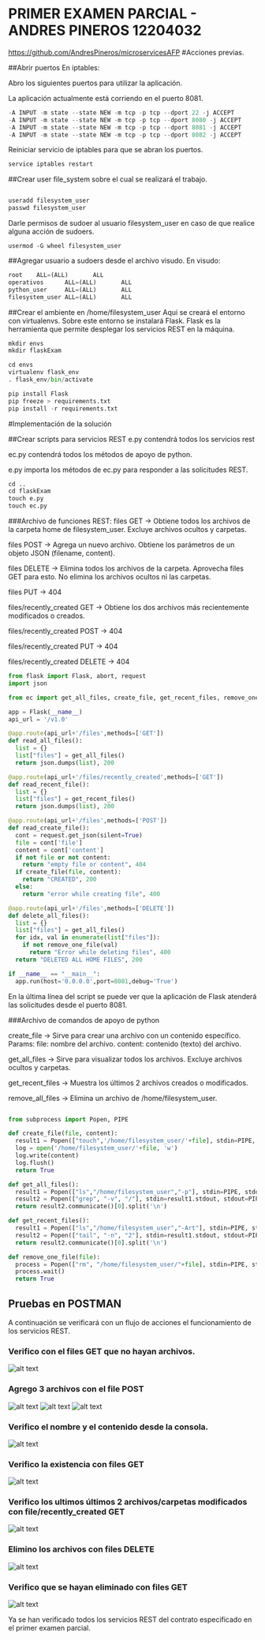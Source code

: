 # PRIMER EXAMEN PARCIAL - ANDRES PINEROS 12204032
https://github.com/AndresPineros/microservicesAFP
#Acciones previas.

##Abrir puertos
En iptables:

Abro los siguientes puertos para utilizar la aplicación.

La aplicación actualmente está corriendo en el puerto 8081.

```python
-A INPUT -m state --state NEW -m tcp -p tcp --dport 22 -j ACCEPT
-A INPUT -m state --state NEW -m tcp -p tcp --dport 8080 -j ACCEPT
-A INPUT -m state --state NEW -m tcp -p tcp --dport 8081 -j ACCEPT
-A INPUT -m state --state NEW -m tcp -p tcp --dport 8082 -j ACCEPT
```

Reiniciar servicio de iptables para que se abran los puertos.
```python
service iptables restart
```

##Crear user file_system sobre el cual se realizará el trabajo.

```python
```

```python
useradd filesystem_user
passwd filesystem_user
```
Darle permisos de sudoer al usuario filesystem_user en caso de que realice alguna acción de sudoers.
```linux
usermod -G wheel filesystem_user
```

##Agregar usuario a sudoers desde el archivo visudo.
En visudo:


```python
root    ALL=(ALL)       ALL
operativos      ALL=(ALL)       ALL
python_user     ALL=(ALL)       ALL
filesystem_user ALL=(ALL)       ALL
```

##Crear el ambiente en /home/filesystem_user
Aqui se creará el entorno con virtualenvs. Sobre este entorno se instalará Flask. Flask es la herramienta que permite desplegar los servicios REST en la máquina.

```python
mkdir envs
mkdir flaskExam

cd envs
virtualenv flask_env
. flask_env/bin/activate

pip install Flask
pip freeze > requirements.txt
pip install -r requirements.txt
```
#Implementación de la solución

##Crear scripts para servicios REST
e.py contendrá todos los servicios rest

ec.py contendrá todos los métodos de apoyo de python.

e.py importa los métodos de ec.py para responder a las solicitudes REST.

```python
cd ..
cd flaskExam
touch e.py
touch ec.py
```

###Archivo de funciones REST:
files GET -> Obtiene todos los archivos de la carpeta home de filesystem_user. Excluye archivos ocultos y carpetas.

files POST -> Agrega un nuevo archivo. Obtiene los parámetros de un objeto JSON (filename, content).

files DELETE -> Elimina todos los archivos de la carpeta. Aprovecha files GET para esto. No elimina los archivos ocultos ni las
carpetas.

files PUT -> 404

files/recently_created GET -> Obtiene los dos archivos más recientemente modificados o creados.

files/recently_created POST -> 404

files/recently_created PUT -> 404

files/recently_created DELETE  -> 404

```python
from flask import Flask, abort, request
import json

from ec import get_all_files, create_file, get_recent_files, remove_one_file

app = Flask(__name__)
api_url = '/v1.0'

@app.route(api_url+'/files',methods=['GET'])
def read_all_files():
  list = {}
  list["files"] = get_all_files()
  return json.dumps(list), 200

@app.route(api_url+'/files/recently_created',methods=['GET'])
def read_recent_file():
  list = {}
  list["files"] = get_recent_files()
  return json.dumps(list), 200

@app.route(api_url+'/files',methods=['POST'])
def read_create_file():
  cont = request.get_json(silent=True)
  file = cont['file']
  content = cont['content']
  if not file or not content:
    return "empty file or content", 404
  if create_file(file, content):
    return "CREATED", 200
  else:
    return "error while creating file", 400

@app.route(api_url+'/files',methods=['DELETE'])
def delete_all_files():
  list = {}
  list["files"] = get_all_files()
  for idx, val in enumerate(list["files"]):
    if not remove_one_file(val)
      return "Error while deleting files", 400
  return "DELETED ALL HOME FILES", 200

if __name__ == "__main__":
  app.run(host='0.0.0.0',port=8081,debug='True')

```
En la última línea del script se puede ver que la aplicación de Flask atenderá las solicitudes desde el puerto 8081.

###Archivo de comandos de apoyo de python

create_file -> Sirve para crear una archivo con un contenido específico.
Params: file: nombre del archivo.    content: contenido (texto) del archivo.

get_all_files -> Sirve para visualizar todos los archivos. Excluye archivos ocultos y carpetas.

get_recent_files -> Muestra los últimos 2 archivos creados o modificados.

remove_all_files -> Elimina un archivo de /home/filesystem_user.

``` python

from subprocess import Popen, PIPE

def create_file(file, content):
  result1 = Popen(["touch",'/home/filesystem_user/'+file], stdin=PIPE, stdout=PIPE, stderr=PIPE)
  log = open('/home/filesystem_user/'+file, 'w')
  log.write(content)
  log.flush()
  return True

def get_all_files():
  result1 = Popen(["ls","/home/filesystem_user","-p"], stdin=PIPE, stdout=PIPE, stderr=PIPE)
  result2 = Popen(["grep", "-v", "/"], stdin=result1.stdout, stdout=PIPE, stderr=PIPE)
  return result2.communicate()[0].split('\n')

def get_recent_files():
  result1 = Popen(["ls","/home/filesystem_user","-Art"], stdin=PIPE, stdout=PIPE, stderr=PIPE)
  result2 = Popen(["tail", "-n", "2"], stdin=result1.stdout, stdout=PIPE, stderr=PIPE)
  return result2.communicate()[0].split('\n')

def remove_one_file(file):
  process = Popen(["rm", "/home/filesystem_user/"+file], stdin=PIPE, stdout=PIPE, stderr=PIPE)
  process.wait()
  return True

```

## Pruebas en POSTMAN
A continuación se verificará con un flujo de acciones el funcionamiento de los servicios REST.

### Verifico con el files GET que no hayan archivos.
![alt text](https://github.com/AndresPineros/microservicesAFP/blob/master/imagenesandres/CapturaA.PNG)

### Agrego 3 archivos con el file POST

![alt text](https://github.com/AndresPineros/microservicesAFP/blob/master/imagenesandres/CapturaB.PNG)
![alt text](https://github.com/AndresPineros/microservicesAFP/blob/master/imagenesandres/CapturaC.PNG)
![alt text](https://github.com/AndresPineros/microservicesAFP/blob/master/imagenesandres/CapturaD.PNG)

### Verifico el nombre y el contenido desde la consola.

![alt text](https://github.com/AndresPineros/microservicesAFP/blob/master/imagenesandres/CapturaE.PNG)

### Verifico la existencia con files GET

![alt text](https://github.com/AndresPineros/microservicesAFP/blob/master/imagenesandres/CapturaF.PNG)

### Verifico los ultimos últimos 2 archivos/carpetas modificados con file/recently_created GET

![alt text](https://github.com/AndresPineros/microservicesAFP/blob/master/imagenesandres/CapturaG.PNG)

### Elimino los archivos con files DELETE

![alt text](https://github.com/AndresPineros/microservicesAFP/blob/master/imagenesandres/CapturaH.PNG)

### Verifico que se hayan eliminado con files GET

![alt text](https://github.com/AndresPineros/microservicesAFP/blob/master/imagenesandres/CapturaI.PNG)

Ya se han verificado todos los servicios REST del contrato especificado en el primer examen parcial.
